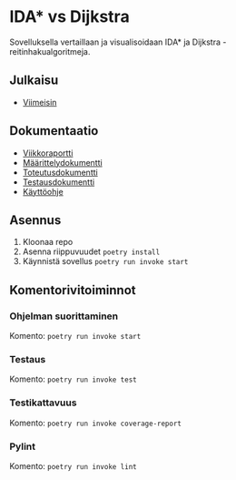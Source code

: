 # IDA* vs Dijkstra
Sovelluksella vertaillaan ja visualisoidaan IDA* ja Dijkstra -reitinhakualgoritmeja.

## Julkaisu
- [Viimeisin](https://github.com/DeeCaaD/tiralabra/releases/latest/)

## Dokumentaatio

- [Viikkoraportti](dokumentaatio/viikkoraportti.md)
- [Määrittelydokumentti](dokumentaatio/maarittelydokumentti.md)
- [Toteutusdokumentti](dokumentaatio/toteutusdokumentti.md)
- [Testausdokumentti](dokumentaatio/testausdokumentti.md) 
- [Käyttöohje](dokumentaatio/kayttoohje.md)

## Asennus

1. Kloonaa repo
2. Asenna riippuvuudet ``poetry install``
3. Käynnistä sovellus ``poetry run invoke start``

## Komentorivitoiminnot

### Ohjelman suorittaminen
Komento: ``poetry run invoke start``

### Testaus
Komento: ``poetry run invoke test``

### Testikattavuus
Komento: ``poetry run invoke coverage-report``

### Pylint
Komento: ``poetry run invoke lint``